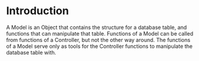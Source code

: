 # Introduction #

A Model is an Object that contains the structure for a database table, and functions that can manipulate that table. Functions of a Model can be called from functions of a Controller, but not the other way around. The functions of a Model serve only as tools for the Controller functions to manipulate the database table with.
